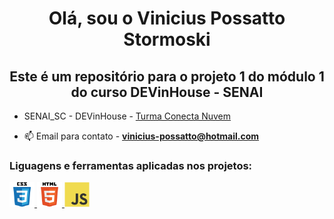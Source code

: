 <h1 align="center">Olá, sou o Vinicius Possatto Stormoski</h1>
<h2 align="center">Este é um repositório para o projeto 1 do módulo 1 do curso DEVinHouse - SENAI</h2>

- SENAI_SC - DEVinHouse - [Turma Conecta Nuvem](https://devinhouse.tech)

- 📫 Email para contato - **vinicius-possatto@hotmail.com**


<p align="left">
</p>

<h3 align="left">Liguagens e ferramentas aplicadas nos projetos:</h3>
<p align="left"> <a href="https://www.w3schools.com/css/" target="_blank" rel="noreferrer"> <img src="https://raw.githubusercontent.com/devicons/devicon/master/icons/css3/css3-original-wordmark.svg" alt="css3" width="40" height="40"/> </a> <a href="https://www.w3.org/html/" target="_blank" rel="noreferrer"> <img src="https://raw.githubusercontent.com/devicons/devicon/master/icons/html5/html5-original-wordmark.svg" alt="html5" width="40" height="40"/> </a> <a href="https://developer.mozilla.org/en-US/docs/Web/JavaScript" target="_blank" rel="noreferrer"> <img src="https://raw.githubusercontent.com/devicons/devicon/master/icons/javascript/javascript-original.svg" alt="javascript" width="40" height="40"/> </a> </p>


